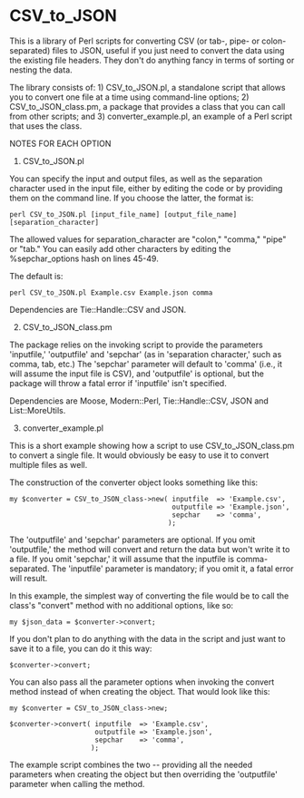 CSV_to_JSON
===========

This is a library of Perl scripts for converting CSV (or tab-, pipe- or colon-separated) files to JSON, useful if you just need to convert the data using the existing file headers. They don't do anything fancy in terms of sorting or nesting the data.

The library consists of: 1) CSV_to_JSON.pl, a standalone script that allows you to convert one file at a time using command-line options; 2) CSV_to_JSON_class.pm, a package that provides a class that you can call from other scripts; and 3) converter_example.pl, an example of a Perl script that uses the class.


NOTES FOR EACH OPTION


1) CSV_to_JSON.pl

You can specify the input and output files, as well as the separation character used in the input file, either by editing the code or by providing them on the command line. If you choose the latter, the format is:

	perl CSV_to_JSON.pl [input_file_name] [output_file_name] [separation_character]
	
The allowed values for separation_character are "colon," "comma," "pipe" or "tab." You can easily add other characters by editing the %sepchar_options hash on lines 45-49.
	
The default is:

	perl CSV_to_JSON.pl Example.csv Example.json comma
	
Dependencies are Tie::Handle::CSV and JSON.


2) CSV_to_JSON_class.pm

The package relies on the invoking script to provide the parameters 'inputfile,' 'outputfile' and 'sepchar' (as in 'separation character,' such as comma, tab, etc.) The 'sepchar' parameter will default to 'comma' (i.e., it will assume the input file is CSV), and 'outputfile' is optional, but the package will throw a fatal error if 'inputfile' isn't specified.

Dependencies are Moose, Modern::Perl, Tie::Handle::CSV, JSON and List::MoreUtils.


3) converter_example.pl

This is a short example showing how a script to use CSV_to_JSON_class.pm to convert a single file. It would obviously be easy to use it to convert multiple files as well.

The construction of the converter object looks something like this:

	my $converter = CSV_to_JSON_class->new( inputfile  => 'Example.csv',
	                                        outputfile => 'Example.json',
                                            sepchar    => 'comma',
                                           );
                                           
The 'outputfile' and 'sepchar' parameters are optional. If you omit 'outputfile,' the method will convert and return the data but won't write it to a file. If you omit 'sepchar,' it will assume that the inputfile is comma-separated. The 'inputfile' parameter is mandatory; if you omit it, a fatal error will result. 

In this example, the simplest way of converting the file would be to call the class's "convert" method with no additional options, like so:

	my $json_data = $converter->convert;
	
If you don't plan to do anything with the data in the script and just want to save it to a file, you can do it this way:

	$converter->convert;
	
You can also pass all the parameter options when invoking the convert method instead of when creating the object. That would look like this:

	my $converter = CSV_to_JSON_class->new;
	
	$converter->convert( inputfile  => 'Example.csv',
	                     outputfile => 'Example.json',
                         sepchar    => 'comma',
                        );

The example script combines the two -- providing all the needed parameters when creating the object but then overriding the 'outputfile' parameter when calling the method.
